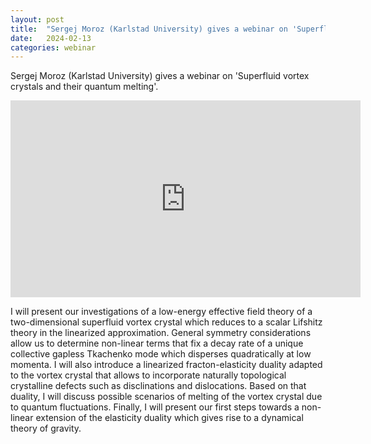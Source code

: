 ```yaml
---
layout: post
title:  "Sergej Moroz (Karlstad University) gives a webinar on 'Superfluid vortex crystals and their quantum melting' (4PM UK time)"
date:   2024-02-13
categories: webinar
---
```

Sergej Moroz (Karlstad University) gives a webinar on 'Superfluid vortex crystals and their quantum melting'.


<iframe width="560" height="315" src="https://www.youtube.com/embed/MI5vVw78dAA?si=Y7LATw3TW982UzLk" title="YouTube video player" frameborder="0" allow="accelerometer; autoplay; clipboard-write; encrypted-media; gyroscope; picture-in-picture; web-share" allowfullscreen></iframe>



I will present our investigations of a low-energy effective field theory of a two-dimensional superfluid vortex crystal which reduces to a scalar Lifshitz theory in the linearized approximation. General symmetry considerations allow us to determine non-linear terms that fix a decay rate of a unique collective gapless Tkachenko mode which disperses quadratically at low momenta. I will also introduce a linearized fracton-elasticity duality adapted to the vortex crystal that allows to incorporate naturally topological crystalline defects such as disclinations and dislocations. Based on that duality, I will discuss possible scenarios of melting of the vortex crystal due to quantum fluctuations. Finally, I will present our first steps towards a non-linear extension of the elasticity duality which gives rise to a dynamical theory of gravity.
